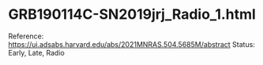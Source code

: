 # GRB190114C-SN2019jrj_Radio_1.html

Reference: https://ui.adsabs.harvard.edu/abs/2021MNRAS.504.5685M/abstract
Status: Early, Late, Radio